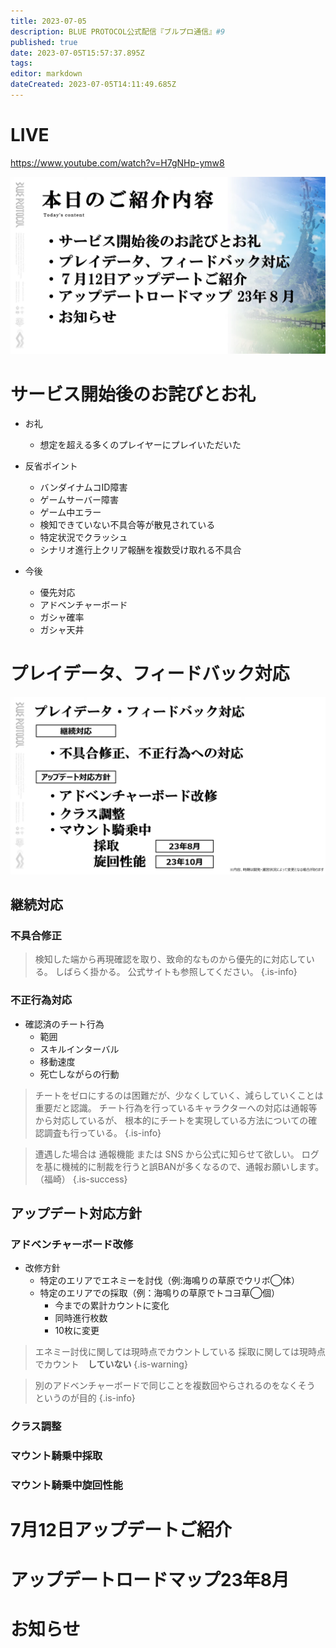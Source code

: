 ```yaml
---
title: 2023-07-05
description: BLUE PROTOCOL公式配信『ブルプロ通信』#9
published: true
date: 2023-07-05T15:57:37.895Z
tags: 
editor: markdown
dateCreated: 2023-07-05T14:11:49.685Z
---
```


# LIVE
https://www.youtube.com/watch?v=H7gNHp-ymw8

![blue_protocol公式配信『ブルプロ通信』_9_11-42_screenshot.png](/ブルプロ通信/2023-07-05/blue_protocol公式配信『ブルプロ通信』_9_11-42_screenshot.png)

# サービス開始後のお詫びとお礼
+ お礼
	+ 想定を超える多くのプレイヤーにプレイいただいた

+ 反省ポイント
	+ バンダイナムコID障害
  + ゲームサーバー障害
  + ゲーム中エラー
  + 検知できていない不具合等が散見されている
  + 特定状況でクラッシュ
  + シナリオ進行上クリア報酬を複数受け取れる不具合

+ 今後
	+ 優先対応
  	+ アドベンチャーボード
    + ガシャ確率
    + ガシャ天井
  

# プレイデータ、フィードバック対応
![blue_protocol公式配信『ブルプロ通信』_9_15-45_screenshot.png](/ブルプロ通信/2023-07-05/blue_protocol公式配信『ブルプロ通信』_9_15-45_screenshot.png)

## 継続対応

### 不具合修正
> 検知した端から再現確認を取り、致命的なものから優先的に対応している。
> しばらく掛かる。
> 公式サイトも参照してください。
{.is-info}


### 不正行為対応
+ 確認済のチート行為
	+ 範囲
  + スキルインターバル
  + 移動速度
  + 死亡しながらの行動

> チートをゼロにするのは困難だが、少なくしていく、減らしていくことは重要だと認識。
> チート行為を行っているキャラクターへの対応は通報等から対応しているが、
> 根本的にチートを実現している方法についての確認調査も行っている。
{.is-info}


> 遭遇した場合は 通報機能 または SNS から公式に知らせて欲しい。
> ログを基に機械的に制裁を行うと誤BANが多くなるので、通報お願いします。（福崎）
{.is-success}

## アップデート対応方針

### アドベンチャーボード改修
+ 改修方針
	+ 特定のエリアでエネミーを討伐（例:海鳴りの草原でウリボ◯体）
  + 特定のエリアでの採取（例：海鳴りの草原でトコヨ草◯個）
  	+ 今までの累計カウントに変化
	+ 同時進行枚数
  	+ 10枚に変更

> エネミー討伐に関しては現時点でカウントしている
> 採取に関しては現時点でカウント　**していない**
{.is-warning}

> 別のアドベンチャーボードで同じことを複数回やらされるのをなくそう　というのが目的
{.is-info}



### クラス調整

### マウント騎乗中採取

### マウント騎乗中旋回性能






# 7月12日アップデートご紹介


# アップデートロードマップ23年8月


# お知らせ